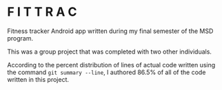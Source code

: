 # F I T T R A C
Fitness tracker Android app written during my final semester of the MSD program.

This was a group project that was completed with two other individuals.

According to the percent distribution of lines of actual code written using the command ```git summary --line```, I authored 86.5% of all of the code written in this project.
